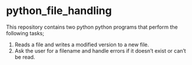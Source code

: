 # python_file_handling
This repository contains two python python programs that perform the following tasks;
1.  Reads a file and writes a modified version to a new file.
2.  Ask the user for a filename and handle errors if it doesn’t exist or can’t be read.

